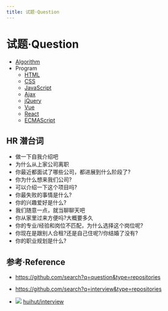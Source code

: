```yaml
---
title: 试题·Question
---
```


# 试题·Question

- [Algorithm](./../algorithm/question.md)
- Program
  - [HTML](./../program/html/question.md)
  - [CSS](./../program/css/question.md)
  - [JavaScript](./../program/javascript/question.md)
  - [Ajax](./../program/html.ajax/question.md)
  - [jQuery](./../program/html.jquery//question.md)
  - [Vue](./../program/node.vue/question.md)
  - [React](./../program/node.react/question.md)
  - [ECMAScript](./../program/ecmascript/question.md)

## HR 潜台词

- 做一下自我介绍吧
- 为什么从上家公司离职
- 你最近都面试了哪些公司，都进展到什么阶段了?
- 你为什么想来我们公司?
- 可以介绍一下这个项目吗?
- 你最失败的事情是什么?
- 你的兴趣爱好是什么?
- 我们随意一点，就当聊聊天吧
- 你从家里过来方便吗?大概要多久
- 你的专业/经验和岗位不匹配，为什么选择这个岗位呢?
- 你现在是跟别人合租?还是自己住呢?/你结婚了没有?
- 你的职业规划是什么?

## 参考·Reference

- https://github.com/search?q=question&type=repositories
- https://github.com/search?q=interview&type=repositories

- ![](https://img.shields.io/github/stars/huihut/interview) [huihut/interview](https://github.com/huihut/interview)
